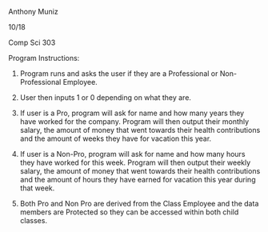 Anthony Muniz

10/18

Comp Sci 303

Program Instructions:

1. Program runs and asks the user if they are a Professional or Non-Professional Employee. 

2. User then inputs 1 or 0 depending on what they are.

3. If user is a Pro, program will ask for name and how many years they have worked for the company. Program will then output their monthly salary, the amount of money that went towards their health contributions and the amount of weeks they have for vacation this year.

4. If user is a Non-Pro, program will ask for name and how many hours  they have worked for this week. Program will then output their weekly salary, the amount of money that went towards their health contributions and the amount of hours they have earned for vacation this year during that week.

5. Both Pro and Non Pro are derived from the Class Employee and the data members are Protected so they can be accessed within both child classes.

